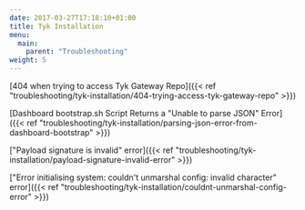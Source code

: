 ```yaml
---
date: 2017-03-27T17:18:10+01:00
title: Tyk Installation
menu:
  main:
    parent: "Troubleshooting"
weight: 5
---
```


[404 when trying to access Tyk Gateway Repo]({{< ref "troubleshooting/tyk-installation/404-trying-access-tyk-gateway-repo" >}})

[Dashboard bootstrap.sh Script Returns a "Unable to parse JSON" Error]({{< ref "troubleshooting/tyk-installation/parsing-json-error-from-dashboard-bootstrap" >}})

["Payload signature is invalid" error]({{< ref "troubleshooting/tyk-installation/payload-signature-invalid-error" >}})

["Error initialising system: couldn't unmarshal config: invalid character" error]({{< ref "troubleshooting/tyk-installation/couldnt-unmarshal-config-error" >}})




